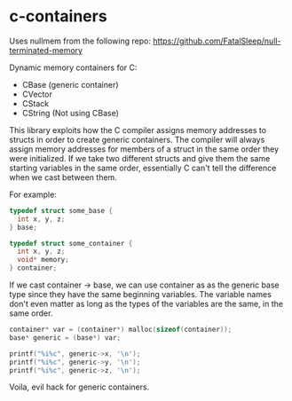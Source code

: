 # c-containers
Uses nullmem from the following repo: https://github.com/FatalSleep/null-terminated-memory

Dynamic memory containers for C:
- CBase (generic container)
- CVector
- CStack
- CString (Not using CBase)

This library exploits how the C compiler assigns memory addresses to structs in order to create generic containers. The compiler will always assign memory addresses for members of a struct in the same order they were initialized. If we take two different structs and give them the same starting variables in the same order, essentially C can't tell the difference when we cast between them.

For example:
```C
typedef struct some_base {
  int x, y, z;
} base;

typedef struct some_container {
  int x, y, z;
  void* memory;
} container;
```
If we cast container -> base, we can use container as as the generic base type since they have the same beginning variables. The variable names don't even matter as long as the types of the variables are the same, in the same order.
```C
container* var = (container*) malloc(sizeof(container));
base* generic = (base*) var;

printf("%i%c", generic->x, '\n');
printf("%i%c", generic->y, '\n');
printf("%i%c", generic->z, '\n');
```
Voila, evil hack for generic containers.
